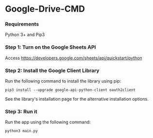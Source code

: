 # Google-Drive-CMD

### Requirements
Python 3+ and Pip3

### Step 1: Turn on the Google Sheets API
Access https://developers.google.com/sheets/api/quickstart/python

### Step 2: Install the Google Client Library
Run the following command to install the library using pip:

```shell
pip3 install --upgrade google-api-python-client oauth2client
```

See the library's installation page for the alternative installation options.


### Step 3: Run it
Run the app using the following command:

```python
python3 main.py
